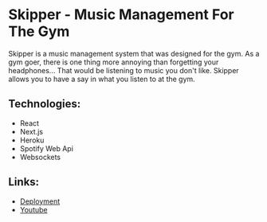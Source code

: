 # Skipper - Music Management For The Gym
Skipper is a music management system that was designed for the gym. As a gym goer, there is one thing more annoying than forgetting your headphones... That would be listening to music you don't like. Skipper allows you to have a say in what you listen to at the gym. 

## Technologies:
* React
* Next.js
* Heroku
* Spotify Web Api
* Websockets

## Links:
- [Deployment](https://skipp-er.herokuapp.com/)
- [Youtube](https://www.youtube.com/channel/UCpfl-T9iPPrs6PtpcMWDrvA)
